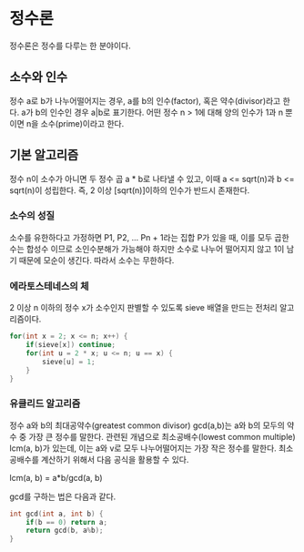 # 정수론

정수론은 정수를 다루는 한 분야이다.

## 소수와 인수

정수 a로 b가 나누어떨어지는 경우, a를 b의 인수(factor), 혹은 약수(divisor)라고 한다.
a가 b의 인수인 경우 a|b로 표기한다.
어떤 정수 n > 1에 대해 양의 인수가 1과 n 뿐이면 n을 소수(prime)이라고 한다.

## 기본 알고리즘

정수 n이 소수가 아니면 두 정수 곱 a \* b로 나타낼 수 있고, 이때 a <= sqrt(n)과 b <= sqrt(n)이 성립한다.
즉, 2 이상 [sqrt(n)]이하의 인수가 반드시 존재한다.

### 소수의 성질

소수를 유한하다고 가정하면 P1, P2, ... Pn + 1라는 집합 P가 있을 때,
이를 모두 곱한 수는 합성수 이므로 소인수분해가 가능해야 하지만 소수로 나누어 떨어지지 않고 1이 남기 때문에 모순이 생긴다. 따라서 소수는 무한하다.

### 에라토스테네스의 체

2 이상 n 이하의 정수 x가 소수인지 판별할 수 있도록 sieve 배열을 만드는 전처리 알고리즘이다.

```cpp
for(int x = 2; x <= n; x++) {
    if(sieve[x]) continue;
    for(int u = 2 * x; u <= n; u == x) {
        sieve[u] = 1;
    }
}
```

### 유클리드 알고리즘

정수 a와 b의 최대공약수(greatest common divisor) gcd(a,b)는 a와 b의 모두의 약수 중 가장 큰 정수를 말한다. 관련된 개념으로 최소공배수(lowest common multiple) lcm(a, b)가 있는데, 이는 a와 v로 모두 나누어떨어지는 가장 작은 정수를 말한다. 최소공배수를 계산하기 위해서 다음 공식을 활용할 수 있다.

lcm(a, b) = a\*b/gcd(a, b)

gcd를 구하는 법은 다음과 같다.

```cpp
int gcd(int a, int b) {
    if(b == 0) return a;
    return gcd(b, a%b);
}
```
